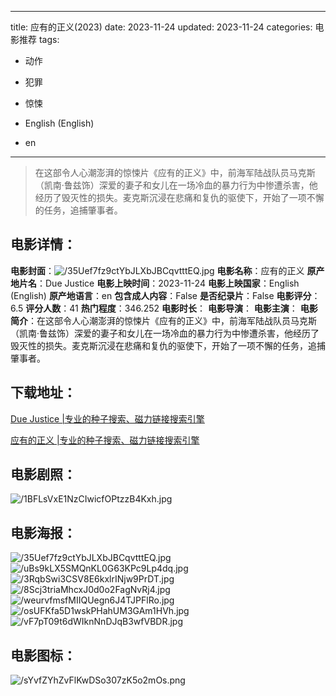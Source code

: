 
---
title: 应有的正义(2023)
date: 2023-11-24
updated: 2023-11-24
categories: 电影推荐
tags:
- 动作
- 犯罪
- 惊悚

- English (English)
- en
---


> 在这部令人心潮澎湃的惊悚片《应有的正义》中，前海军陆战队员马克斯（凯南·鲁兹饰）深爱的妻子和女儿在一场冷血的暴力行为中惨遭杀害，他经历了毁灭性的损失。麦克斯沉浸在悲痛和复仇的驱使下，开始了一项不懈的任务，追捕肇事者。

## **电影详情**：

**电影封面**：<img src="https://image.tmdb.org/t/p/w200/35Uef7fz9ctYbJLXbJBCqvtttEQ.jpg" alt="/35Uef7fz9ctYbJLXbJBCqvtttEQ.jpg" title="/35Uef7fz9ctYbJLXbJBCqvtttEQ.jpg">
**电影名称**：应有的正义
**原产地片名**：Due Justice
**电影上映时间**：2023-11-24
**电影上映国家**：English (English)
**原产地语言**：en
**包含成人内容**：False
**是否纪录片**：False
**电影评分**：6.5
**评分人数**：41
**热门程度**：346.252
**电影时长**：
**电影导演**：
**电影主演**：
**电影简介**：在这部令人心潮澎湃的惊悚片《应有的正义》中，前海军陆战队员马克斯（凯南·鲁兹饰）深爱的妻子和女儿在一场冷血的暴力行为中惨遭杀害，他经历了毁灭性的损失。麦克斯沉浸在悲痛和复仇的驱使下，开始了一项不懈的任务，追捕肇事者。

## **下载地址**：
[Due Justice |专业的种子搜索、磁力链接搜索引擎](https://movie.amd794.com:2083/?search=Due%20Justice&ordering=&mode=match_phrase&page_size=10&page=1)

[应有的正义 |专业的种子搜索、磁力链接搜索引擎](https://movie.amd794.com:2083/?search=%E5%BA%94%E6%9C%89%E7%9A%84%E6%AD%A3%E4%B9%89&ordering=&mode=match_phrase&page_size=10&page=1)
 

## **电影剧照**：
<img src="https://image.tmdb.org/t/p/original/1BFLsVxE1NzCIwicfOPtzzB4Kxh.jpg" alt="/1BFLsVxE1NzCIwicfOPtzzB4Kxh.jpg" title="/1BFLsVxE1NzCIwicfOPtzzB4Kxh.jpg">

## **电影海报**：
<img src="https://image.tmdb.org/t/p/original/35Uef7fz9ctYbJLXbJBCqvtttEQ.jpg" alt="/35Uef7fz9ctYbJLXbJBCqvtttEQ.jpg" title="/35Uef7fz9ctYbJLXbJBCqvtttEQ.jpg"><img src="https://image.tmdb.org/t/p/original/uBs9kLX5SMQnKL0G63KPc9Lp4dq.jpg" alt="/uBs9kLX5SMQnKL0G63KPc9Lp4dq.jpg" title="/uBs9kLX5SMQnKL0G63KPc9Lp4dq.jpg"><img src="https://image.tmdb.org/t/p/original/3RqbSwi3CSV8E6kxlrINjw9PrDT.jpg" alt="/3RqbSwi3CSV8E6kxlrINjw9PrDT.jpg" title="/3RqbSwi3CSV8E6kxlrINjw9PrDT.jpg"><img src="https://image.tmdb.org/t/p/original/8Scj3triaMhcxJ0d0o2FagNvRj4.jpg" alt="/8Scj3triaMhcxJ0d0o2FagNvRj4.jpg" title="/8Scj3triaMhcxJ0d0o2FagNvRj4.jpg"><img src="https://image.tmdb.org/t/p/original/weurvfmsfMIIQUegn6J4TJPFlRo.jpg" alt="/weurvfmsfMIIQUegn6J4TJPFlRo.jpg" title="/weurvfmsfMIIQUegn6J4TJPFlRo.jpg"><img src="https://image.tmdb.org/t/p/original/osUFKfa5D1wskPHahUM3GAm1HVh.jpg" alt="/osUFKfa5D1wskPHahUM3GAm1HVh.jpg" title="/osUFKfa5D1wskPHahUM3GAm1HVh.jpg"><img src="https://image.tmdb.org/t/p/original/vF7pT09t6dWIknNnDJqB3wfVBDR.jpg" alt="/vF7pT09t6dWIknNnDJqB3wfVBDR.jpg" title="/vF7pT09t6dWIknNnDJqB3wfVBDR.jpg">

## **电影图标**：
<img src="https://image.tmdb.org/t/p/original/sYvfZYhZvFlKwDSo307zK5o2mOs.png" alt="/sYvfZYhZvFlKwDSo307zK5o2mOs.png" title="/sYvfZYhZvFlKwDSo307zK5o2mOs.png">
